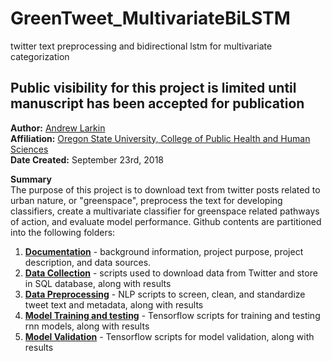 # GreenTweet_MultivariateBiLSTM
twitter text preprocessing and bidirectional lstm for multivariate categorization

## Public visibility for this project is limited until manuscript has been accepted for publication ## 

**Author:** [Andrew Larkin](https://www.linkedin.com/in/andrew-larkin-525ba3b5/) <br>
**Affiliation:** [Oregon State University, College of Public Health and Human Sciences](https://health.oregonstate.edu/) <br>
**Date Created:** September 23rd, 2018 <br>

**Summary** <br>
The purpose of this project is to download text from twitter posts related to urban nature, or "greenspace", preprocess the text for developing classifiers, create a multivariate classifier for greenspace related pathways of action, and evaluate model performance.  Github contents are partitioned into the following folders:

1) [**Documentation**](Documentation) - background information, project purpose, project description, and data sources. <br>
2) [**Data Collection**](DataCollection) - scripts used to download data from Twitter and store in SQL database, along with results
3) [**Data Preprocessing**](DataPreprocessing) - NLP scripts to screen, clean, and standardize tweet text and metadata, along with results
4) [**Model Training and testing**](ModelTrainingAndTesting) - Tensorflow scripts for training and testing rnn models, along with results
5) [**Model Validation**](ModelValidation) - Tensorflow scripts for model validation, along with results
